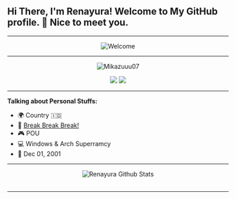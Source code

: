 <!-- Your title -->
## Hi There, I'm Renayura! Welcome to My GitHub profile. 👋 Nice to meet you.
---
<p align="center">
  <img src="https://media.giphy.com/media/Rjub7AIEIbXT0tzbr3/giphy.gif" alt="Welcome" />
</p>

---
<p align="center"> <img src="https://komarev.com/ghpvc/?username=Renayura&label=Profile%20views&color=0e75b6&style=flat" alt="Mikazuuu07" /> </p>
<p align="center">
<a href="https://github.com/Renayura"> <img src="https://img.shields.io/badge/-Github-000?style=flat&logo=Github&logoColor=white" /></a>
<a href="renayura@webmail.umm.ac.id"> <img src="https://img.shields.io/badge/-Gmail-c14438?style=flat&logo=Gmail&logoColor=white" /></a>

---
<!-- Talking about you -->
**Talking about Personal Stuffs:**

- 🌍 Country 🇮🇩
- 🎼 [Break Break Break!](https://youtu.be/DdpzFW5mCT0)
- 🎮 POU
- 💻 Windows & Arch Superramcy
- 🎉 Dec 01, 2001
	
---

<div align="center">
  <img src="https://github-readme-stats.vercel.app/api?username=Renayura&show_icons=true&theme=graywhite" alt="Renayura Github Stats">
  <br><br>

---
